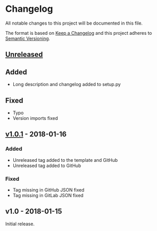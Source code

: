 # Changelog

All notable changes to this project will be documented in this file.

The format is based on [Keep a Changelog](http://keepachangelog.com/en/1.0.0/)
and this project adheres to [Semantic Versioning](http://semver.org/spec/v2.0.0.html).

## [Unreleased]
## Added
- Long description and changelog added to setup.py

## Fixed
- Typo
- Version imports fixed

    
## [v1.0.1] - 2018-01-16

### Added
- Unreleased tag added to the template and GitHub
- Unreleased tag added to GitHub

### Fixed
- Tag missing in GitHub JSON fixed
- Tag missing in GitLab JSON fixed

## v1.0 - 2018-01-15

Initial release.

[Unreleased]: https://github.com/akshaybabloo/release-exporter/compare/v1.0.1...HEAD
[v1.0.1]: https://github.com/akshaybabloo/release-exporter/compare/v1.0...v1.0.1
